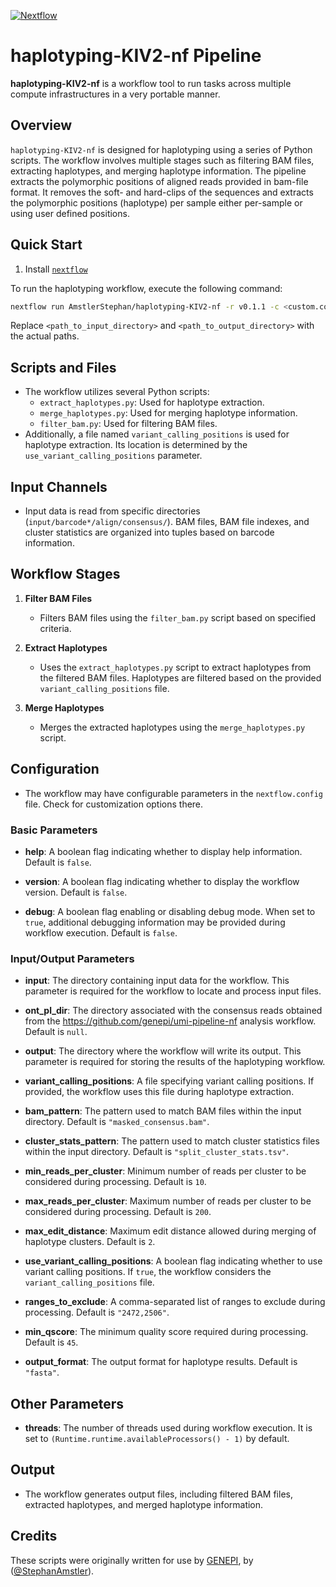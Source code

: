[![Nextflow](https://img.shields.io/badge/nextflow-20.07.1-brightgreen.svg)](https://www.nextflow.io/)

haplotyping-KIV2-nf Pipeline
======================

**haplotyping-KIV2-nf** is a workflow tool to run tasks across multiple compute infrastructures in a very portable manner.

## Overview
`haplotyping-KIV2-nf` is designed for haplotyping using a series of Python scripts. The workflow involves multiple stages such as filtering BAM files, extracting haplotypes, and merging haplotype information. The pipeline extracts the polymorphic positions of aligned reads provided in bam-file format. It removes the soft- and hard-clips of the sequences and extracts the polymorphic positions (haplotype) per sample either per-sample or using user defined positions.

## Quick Start

1. Install [`nextflow`](https://www.nextflow.io/)

To run the haplotyping workflow, execute the following command:

```bash
nextflow run AmstlerStephan/haplotyping-KIV2-nf -r v0.1.1 -c <custom.config> -profile <docker/conda> 
```

Replace `<path_to_input_directory>` and `<path_to_output_directory>` with the actual paths.

## Scripts and Files
- The workflow utilizes several Python scripts:
  - `extract_haplotypes.py`: Used for haplotype extraction.
  - `merge_haplotypes.py`: Used for merging haplotype information.
  - `filter_bam.py`: Used for filtering BAM files.
- Additionally, a file named `variant_calling_positions` is used for haplotype extraction. Its location is determined by the `use_variant_calling_positions` parameter.

## Input Channels
- Input data is read from specific directories (`input/barcode*/align/consensus/`). BAM files, BAM file indexes, and cluster statistics are organized into tuples based on barcode information.

## Workflow Stages
1. **Filter BAM Files**
   - Filters BAM files using the `filter_bam.py` script based on specified criteria.

2. **Extract Haplotypes**
   - Uses the `extract_haplotypes.py` script to extract haplotypes from the filtered BAM files. Haplotypes are filtered based on the provided `variant_calling_positions` file.

3. **Merge Haplotypes**
   - Merges the extracted haplotypes using the `merge_haplotypes.py` script.

## Configuration
- The workflow may have configurable parameters in the `nextflow.config` file. Check for customization options there.

### Basic Parameters

- **help**: A boolean flag indicating whether to display help information. Default is `false`.
  
- **version**: A boolean flag indicating whether to display the workflow version. Default is `false`.
  
- **debug**: A boolean flag enabling or disabling debug mode. When set to `true`, additional debugging information may be provided during workflow execution. Default is `false`.

### Input/Output Parameters

- **input**: The directory containing input data for the workflow. This parameter is required for the workflow to locate and process input files.

- **ont_pl_dir**: The directory associated with the consensus reads obtained from the https://github.com/genepi/umi-pipeline-nf analysis workflow. Default is `null`.

- **output**: The directory where the workflow will write its output. This parameter is required for storing the results of the haplotyping workflow.

- **variant_calling_positions**: A file specifying variant calling positions. If provided, the workflow uses this file during haplotype extraction.

- **bam_pattern**: The pattern used to match BAM files within the input directory. Default is `"masked_consensus.bam"`.

- **cluster_stats_pattern**: The pattern used to match cluster statistics files within the input directory. Default is `"split_cluster_stats.tsv"`.

- **min_reads_per_cluster**: Minimum number of reads per cluster to be considered during processing. Default is `10`.

- **max_reads_per_cluster**: Maximum number of reads per cluster to be considered during processing. Default is `200`.

- **max_edit_distance**: Maximum edit distance allowed during merging of haplotype clusters. Default is `2`.

- **use_variant_calling_positions**: A boolean flag indicating whether to use variant calling positions. If `true`, the workflow considers the `variant_calling_positions` file.

- **ranges_to_exclude**: A comma-separated list of ranges to exclude during processing. Default is `"2472,2506"`.

- **min_qscore**: The minimum quality score required during processing. Default is `45`.

- **output_format**: The output format for haplotype results. Default is `"fasta"`.

## Other Parameters

- **threads**: The number of threads used during workflow execution. It is set to `(Runtime.runtime.availableProcessors() - 1)` by default.

## Output
- The workflow generates output files, including filtered BAM files, extracted haplotypes, and merged haplotype information.

## Credits

These scripts were originally written for use by [GENEPI](https://genepi.i-med.ac.at/), by ([@StephanAmstler](https://github.com/AmstlerStephan)).

